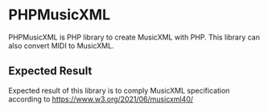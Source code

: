 # PHPMusicXML

PHPMusicXML is PHP library to create MusicXML with PHP. This library can also convert MIDI to MusicXML.

## Expected Result

Expected result of this library is to comply MusicXML specification according to https://www.w3.org/2021/06/musicxml40/
